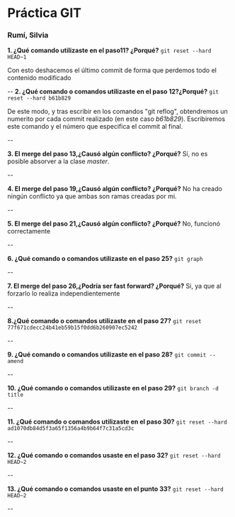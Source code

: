 # Práctica GIT

### Rumí, Silvia

**1. ¿Qué comando utilizaste en el paso11? ¿Porqué?**
`git reset --hard HEAD~1` 

Con esto deshacemos el último commit de forma que perdemos todo el contenido modificado

--
**2. ¿Qué comando o comandos utilizaste en el paso 12?¿Porqué?**
`git reset --hard b61b829` 

De este modo, y tras escribir en los comandos "git reflog", obtendremos un numerito por cada commit realizado (en este caso *b61b829*). Escribiremos este comando y el número que especifica el commit al final.

--

**3. El merge del paso 13,¿Causó algún conflicto? ¿Porqué?**
Sí, no es posible absorver a la clase *master*.

--

**4. El merge del paso 19,¿Causó algún conflicto? ¿Porqué?**
No ha creado ningún conflicto ya que ambas son ramas creadas por mi.

--

**5. El merge del paso 21,¿Causó algún conflicto? ¿Porqué?**
No, funcionó correctamente

--

**6. ¿Qué comando o comandos utilizaste en el paso 25?**
`git graph` 

--

**7. El merge del paso 26,¿Podría ser fast forward? ¿Porqué?**
Si, ya que al forzarlo lo realiza independientemente

--

**8.¿Qué comando o comandos utilizaste en el paso 27?**
`git reset 77f671cdecc24b41eb59b15f0dd6b260907ec5242` 

--

**9. ¿Qué comando o comandos utilizaste en el paso 28?**
`git commit --amend` 

--

**10. ¿Qué comando o comandos utilizaste en el paso 29?**
`git branch -d title` 

--

**11. ¿Qué comando o comandos utilizaste en el paso 30?**
`git reset --hard ad1070db84d5f3a65f1356a4b9b64f7c31a5cd3c` 

--

**12. ¿Qué comando o comandos usaste en el paso 32?**
`git reset --hard HEAD~2` 

--

**13. ¿Qué comando o comandos usaste en el punto 33?**
`git reset --hard HEAD~2` 

--

